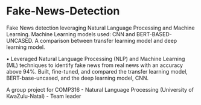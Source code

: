 # Fake-News-Detection
Fake News detection leveraging Natural Language Processing and Machine Learning. Machine Learning models used: CNN and BERT-BASED-UNCASED. A comparison between transfer learning model and deep learning model.

•	Leveraged Natural Language Processing (NLP) and Machine Learning (ML) techniques to identify fake news from real news with an accuracy above 94%. Built, fine-tuned, and compared the transfer learning model, BERT-base-uncased, and the deep learning model, CNN.

A group project for COMP316 - Natural Language Processing (University of KwaZulu-Natal) - Team leader
